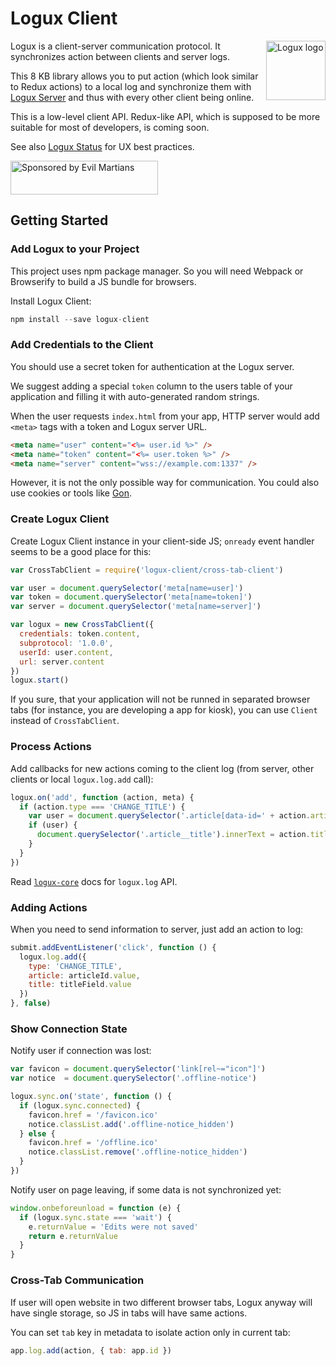 # Logux Client

<img align="right" width="95" height="95" title="Logux logo"
     src="https://cdn.rawgit.com/logux/logux/master/logo.svg">

Logux is a client-server communication protocol. It synchronizes action
between clients and server logs.

This 8 KB library allows you to put action (which look similar
to Redux actions) to a local log and synchronize them with [Logux Server]
and thus with every other client being online.

This is a low-level client API. Redux-like API, which is supposed
to be more suitable for most of developers, is coming soon.

See also [Logux Status] for UX best practices.

[Logux Server]: https://github.com/logux/logux-server
[Logux Status]: https://github.com/logux/logux-status

<a href="https://evilmartians.com/?utm_source=logux-client">
  <img src="https://evilmartians.com/badges/sponsored-by-evil-martians.svg"
       alt="Sponsored by Evil Martians" width="236" height="54">
</a>


## Getting Started

### Add Logux to your Project

This project uses npm package manager. So you will need Webpack or Browserify
to build a JS bundle for browsers.

Install Logux Client:

```js
npm install --save logux-client
```


### Add Credentials to the Client

You should use a secret token for authentication at the Logux server.

We suggest adding a special `token` column to the users table of your
application and filling it with auto-generated random strings.

When the user requests `index.html` from your app, HTTP server would add
`<meta>` tags with a token and Logux server URL.

```html
<meta name="user" content="<%= user.id %>" />
<meta name="token" content="<%= user.token %>" />
<meta name="server" content="wss://example.com:1337" />
```

However, it is not the only possible way for communication.
You could also use cookies or tools like [Gon].

[Gon]: https://github.com/gazay/gon


### Create Logux Client

Create Logux Client instance in your client-side JS;
`onready` event handler seems to be a good place for this:

```js
var CrossTabClient = require('logux-client/cross-tab-client')

var user = document.querySelector('meta[name=user]')
var token = document.querySelector('meta[name=token]')
var server = document.querySelector('meta[name=server]')

var logux = new CrossTabClient({
  credentials: token.content,
  subprotocol: '1.0.0',
  userId: user.content,
  url: server.content
})
logux.start()
```

If you sure, that your application will not be runned in separated browser
tabs (for instance, you are developing a app for kiosk), you can use
`Client` instead of `CrossTabClient`.


### Process Actions

Add callbacks for new actions coming to the client log
(from server, other clients or local `logux.log.add` call):

```js
logux.on('add', function (action, meta) {
  if (action.type === 'CHANGE_TITLE') {
    var user = document.querySelector('.article[data-id=' + action.article + ']')
    if (user) {
      document.querySelector('.article__title').innerText = action.title
    }
  }
})
```

Read [`logux-core`] docs for `logux.log` API.

[`logux-core`]: https://github.com/logux/logux-core


### Adding Actions

When you need to send information to server, just add an action to log:

```js
submit.addEventListener('click', function () {
  logux.log.add({
    type: 'CHANGE_TITLE',
    article: articleId.value,
    title: titleField.value
  })
}, false)
```


### Show Connection State

Notify user if connection was lost:

```js
var favicon = document.querySelector('link[rel~="icon"]')
var notice  = document.querySelector('.offline-notice')

logux.sync.on('state', function () {
  if (logux.sync.connected) {
    favicon.href = '/favicon.ico'
    notice.classList.add('.offline-notice_hidden')
  } else {
    favicon.href = '/offline.ico'
    notice.classList.remove('.offline-notice_hidden')
  }
})
```

Notify user on page leaving, if some data is not synchronized yet:

```js
window.onbeforeunload = function (e) {
  if (logux.sync.state === 'wait') {
    e.returnValue = 'Edits were not saved'
    return e.returnValue
  }
}
```


### Cross-Tab Communication

If user will open website in two different browser tabs, Logux anyway will have
single storage, so JS in tabs will have same actions.

You can set `tab` key in metadata to isolate action only in current tab:

```js
app.log.add(action, { tab: app.id })
```
